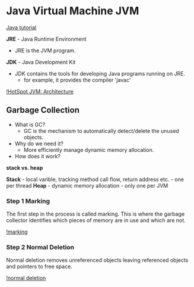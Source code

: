 <extoc></extoc>

# Java Virtual Machine JVM

[Java tutorial](http://www.oracle.com/webfolder/technetwork/tutorials/obe/java/gc01/index.html)

**JRE** - Java Runtime Environment

- JRE is the JVM program.

**JDK** - Java Development Kit

- JDK contains the tools for developing Java programs running on JRE.
    - for example, it provides the compiler 'javac'
    
[!HotSpot JVM: Architecture](http://www.oracle.com/webfolder/technetwork/tutorials/obe/java/gc01/images/gcslides/Slide1.png)

## Garbage Collection


- What is GC?
    - GC is the mechanism to automatically detect/delete the unused objects.
- Why do we need it?
    - More efficiently manage dynamic memory allocation.
- How does it work?

**stack vs. heap**

**Stack** - local varible, tracking method call flow, return address etc. - one per thread
**Heap** - dynamic memory allocation - only one per JVM


### Step 1 Marking

The first step in the process is called marking. This is where the garbage collector identifies which pieces of memory are in use and which are not.

[!marking](http://www.oracle.com/webfolder/technetwork/tutorials/obe/java/gc01/images/gcslides/Slide3.png)

### Step 2 Normal Deletion

Normal deletion removes unreferenced objects leaving referenced objects and pointers to free space.

[!normal deletion](http://www.oracle.com/webfolder/technetwork/tutorials/obe/java/gc01/images/gcslides/Slide1b.png)

